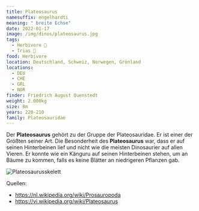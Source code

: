 ```yaml
---
title: Plateosaurus
namesuffix: engelhardti
meaning: " breite Echse"
date: 2022-01-17
image: /img/dinos/plateosaurus.jpg
tags:
  - Herbivore 🌿
  - Trias 🦴
food: Herbivore
location: Deutschland, Schweiz, Norwegen, Grönland
locations:
  - DEU
  - CHE
  - GRL
  - NOR
finder: Friedrich August Quenstedt
weight: 2.000kg
size: 8m
years: 220-210
family: Plateosauridae
---
```

Der **Plateosaurus** gehört zu der Gruppe der Plateosauridae. Er ist einer der Größten seiner Art. Die Besonderheit des **Plateosaurus** war, dass er auf seinen Hinterbeinen lief und nicht wie die meisten Dinosaurier auf allen Vieren. Er konnte wie ein Känguru auf seinen Hinterbeinen stehen, um an Bäume zu kommen, falls es keine Blätter an niedrigeren Pflanzen gab.

![Plateosaurusskelett](/img/dinos/pl.jfif)

Quellen:

* <https://nl.wikipedia.org/wiki/Prosauropoda>
* <https://vi.wikipedia.org/wiki/Plateosaurus>
